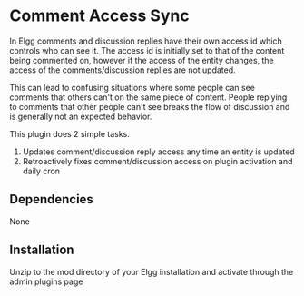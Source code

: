 # Comment Access Sync

In Elgg comments and discussion replies have their own access id which controls who can see it.
The access id is initially set to that of the content being commented on, however if the access
of the entity changes, the access of the comments/discussion replies are not updated.

This can lead to confusing situations where some people can see comments that others can't on the same
piece of content.  People replying to comments that other people can't see breaks the flow of
discussion and is generally not an expected behavior.

This plugin does 2 simple tasks.

1. Updates comment/discussion reply access any time an entity is updated
2. Retroactively fixes comment/discussion access on plugin activation and daily cron


## Dependencies

None


## Installation

Unzip to the mod directory of your Elgg installation and activate through the admin plugins page

